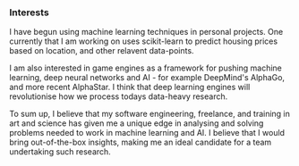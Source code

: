 
<!-- ### My interest in HELIX; -->
### Interests
<!-- The “Research” Paragraph – Learn about your target company, & explain how you fit into their future. -->

<!-- I am interested in game development engines as a framework to be able to push machine learning, deep neural networks and AI - as has been recently seen for example for the DeepMind's AlphaGo, and more recent AlphaStar. -->
<!-- I have begun using machine learning techniques in personal projects. One currently that I am working on is a project that will predict outcomes from video input signals, using scikit-learn. -->

I have begun using machine learning techniques in personal projects. One currently that I am working on uses scikit-learn to predict housing prices based on location, and other relavent data-points.

I am also interested in game engines as a framework for pushing machine learning, deep neural networks and AI - for example DeepMind's AlphaGo, and more recent AlphaStar.  I think that deep learning engines will revolutionise how we process todays data-heavy research.

To sum up, I believe that my software engineering, freelance, and training in art and science has given me a unique edge in analysing and solving problems needed to work in machine learning and AI. I believe that I would bring out-of-the-box insights, making me an ideal candidate for a team undertaking such research.
<!-- ### Personal objective. -->

